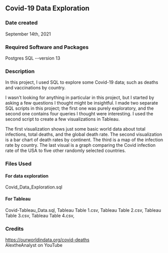 ## Covid-19 Data Exploration

### Date created
September 14th, 2021

### Required Software and Packages
Postgres SQL --version 13

### Description
In this project, I used SQL to explore some Covid-19 data; such as deaths and vaccinations by country.

I wasn't looking for anything in particular in this project, but I started by asking a few questions I thought might be insightful. I made two separate SQL scripts in this project; the first one was purely exploratory, and the second one contains four queries I thought were interesting. I used the second script to create a few visualizations in Tableau.

The first visualization shows just some basic world data about total infections, total deaths, and the global death rate. The second visualization is a bar chart of death rates by continent. The third is a map of the infection rate by country. The last visual is a graph comparing the Covid infection rate of the USA to five other randomly selected countries.

### Files Used
#### For data exploration
Covid_Data_Exploration.sql

#### For Tableau
Covid-Tableau_Data.sql,
Tableau Table 1.csv,
Tableau Table 2.csv,
Tableau Table 3.csv,
Tableau Table 4.csv,


### Credits
https://ourworldindata.org/covid-deaths </br>
AlextheAnalyst on YouTube
